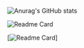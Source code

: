 

![Anurag's GitHub stats](https://github-readme-stats.vercel.app/api?username=JuniorLeme&show_icons=true&theme=codeSTACKr)

![Readme Card](https://github-readme-stats.vercel.app/api/pin/?username=JuniorLeme&repo=github-readme-stats)


[![Readme Card](https://github-readme-stats.vercel.app/api/pin/?username=JuniorLeme&repo=github-readme-stats)]



<!--
**JuniorLeme/JuniorLeme** is a ✨ _special_ ✨ repository because its `README.md` (this file) appears on your GitHub profile.

Here are some ideas to get you started:

- 🔭 I’m currently working on ...
- 🌱 I’m currently learning ...
- 👯 I’m looking to collaborate on ...
- 🤔 I’m looking for help with ...
- 💬 Ask me about ...
- 📫 How to reach me: ...
- 😄 Pronouns: ...
- ⚡ Fun fact: ...
-->

